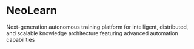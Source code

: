# NeoLearn
Next-generation autonomous training platform for intelligent, distributed, and scalable knowledge architecture featuring advanced automation capabilities
